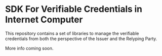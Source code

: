 # SDK For Verifiable Credentials in Internet Computer

This repository contains a set of libraries to manage the verifiable credentials from both the perspective of the Issuer and the Relyping Party.

More info coming soon.
